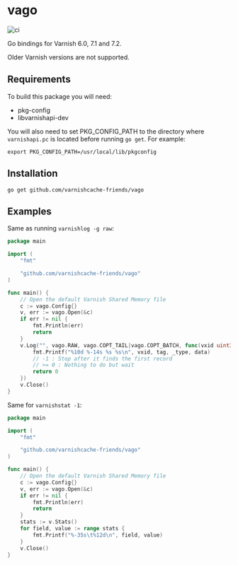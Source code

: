 # vago

![ci](https://github.com/varnishcache-friends/vago/workflows/ci/badge.svg)

Go bindings for Varnish 6.0, 7.1 and 7.2.

Older Varnish versions are not supported.

## Requirements

To build this package you will need:
- pkg-config
- libvarnishapi-dev

You will also need to set PKG_CONFIG_PATH to the directory where `varnishapi.pc`
is located before running `go get`. For example:

```
export PKG_CONFIG_PATH=/usr/local/lib/pkgconfig
```

## Installation

```
go get github.com/varnishcache-friends/vago
```

## Examples

Same as running `varnishlog -g raw`:

```go
package main

import (
	"fmt"

	"github.com/varnishcache-friends/vago"
)

func main() {
	// Open the default Varnish Shared Memory file
	c := vago.Config{}
	v, err := vago.Open(&c)
	if err != nil {
		fmt.Println(err)
		return
	}
	v.Log("", vago.RAW, vago.COPT_TAIL|vago.COPT_BATCH, func(vxid uint32, tag, _type, data string) int {
		fmt.Printf("%10d %-14s %s %s\n", vxid, tag, _type, data)
		// -1 : Stop after it finds the first record
		// >= 0 : Nothing to do but wait
		return 0
	})
	v.Close()
}
```

Same for `varnishstat -1`:

```go
package main

import (
	"fmt"

	"github.com/varnishcache-friends/vago"
)

func main() {
	// Open the default Varnish Shared Memory file
	c := vago.Config{}
	v, err := vago.Open(&c)
	if err != nil {
		fmt.Println(err)
		return
	}
	stats := v.Stats()
	for field, value := range stats {
		fmt.Printf("%-35s\t%12d\n", field, value)
	}
	v.Close()
}
```
